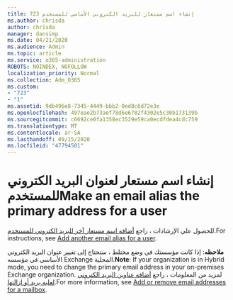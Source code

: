 ```yaml
---
title: 723 إنشاء اسم مستعار للبريد الكتروني الأساسي للمستخدم
ms.author: chrisda
author: chrisda
manager: dansimp
ms.date: 04/21/2020
ms.audience: Admin
ms.topic: article
ms.service: o365-administration
ROBOTS: NOINDEX, NOFOLLOW
localization_priority: Normal
ms.collection: Adm_O365
ms.custom:
- "723"
- "1"
ms.assetid: 9db496e8-7345-4449-bbb2-0ed8c6d72e3e
ms.openlocfilehash: 497eae2b73aef78d6e6782f4302e5c30b173139b
ms.sourcegitcommit: c6692ce0fa1358ec3529e59ca0ecdfdea4cdc759
ms.translationtype: MT
ms.contentlocale: ar-SA
ms.lasthandoff: 09/15/2020
ms.locfileid: "47794501"
---
```

# <a name="make-an-email-alias-the-primary-address-for-a-user"></a><span data-ttu-id="46c86-102">إنشاء اسم مستعار لعنوان البريد الكتروني للمستخدم</span><span class="sxs-lookup"><span data-stu-id="46c86-102">Make an email alias the primary address for a user</span></span>

<span data-ttu-id="46c86-103">للحصول علي الإرشادات ، راجع [أضافه اسم مستعار آخر للبريد الكتروني للمستخدم](https://docs.microsoft.com/microsoft-365/admin/email/add-another-email-alias-for-a-user).</span><span class="sxs-lookup"><span data-stu-id="46c86-103">For instructions, see [Add another email alias for a user](https://docs.microsoft.com/microsoft-365/admin/email/add-another-email-alias-for-a-user).</span></span>

<span data-ttu-id="46c86-104">**ملاحظه**: إذا كانت مؤسستك في وضع مختلط ، ستحتاج إلى تغيير عنوان البريد الكتروني الأساسي في مؤسسه Exchange المحلية.</span><span class="sxs-lookup"><span data-stu-id="46c86-104">**Note**: If your organization is in Hybrid mode, you need to change the primary email address in your on-premises Exchange organization.</span></span> <span data-ttu-id="46c86-105">لمزيد من المعلومات ، راجع [أضافه عناوين البريد الكتروني لعلبه بريد أو ازالتها](https://technet.microsoft.com/library/bb123794.aspx).</span><span class="sxs-lookup"><span data-stu-id="46c86-105">For more information, see [Add or remove email addresses for a mailbox](https://technet.microsoft.com/library/bb123794.aspx).</span></span>
